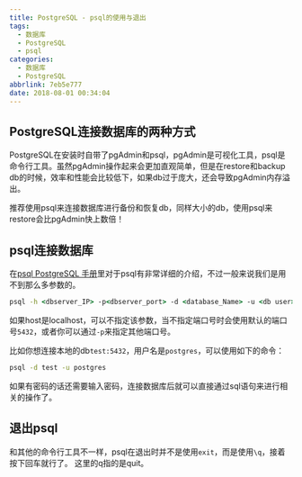 ```yaml
---
title: PostgreSQL - psql的使用与退出
tags:
  - 数据库
  - PostgreSQL
  - psql
categories:
  - 数据库
  - PostgreSQL
abbrlink: 7eb5e777
date: 2018-08-01 00:34:04
---
```

## PostgreSQL连接数据库的两种方式

PostgreSQL在安装时自带了pgAdmin和psql，pgAdmin是可视化工具，psql是命令行工具。虽然pgAdmin操作起来会更加直观简单，但是在restore和backup db的时候，效率和性能会比较低下，如果db过于庞大，还会导致pgAdmin内存溢出。

推荐使用psql来连接数据库进行备份和恢复db，同样大小的db，使用psql来restore会比pgAdmin快上数倍！<!-- more -->

## psql连接数据库

在[psql PostgreSQL 手册](http://www.php100.com/manual/PostgreSQL8/app-psql.html)里对于psql有非常详细的介绍，不过一般来说我们是用不到那么多参数的。

```cmd
psql -h <dbserver_IP> -p<dbserver_port> -d <database_Name> -u <db user>
```

如果host是localhost，可以不指定该参数，当不指定端口号时会使用默认的端口号`5432`，或者你可以通过`-p`来指定其他端口号。

比如你想连接本地的db`test:5432`，用户名是`postgres`，可以使用如下的命令：

```cmd
psql -d test -u postgres
```

如果有密码的话还需要输入密码，连接数据库后就可以直接通过sql语句来进行相关的操作了。

## 退出psql

和其他的命令行工具不一样，psql在退出时并不是使用`exit`，而是使用`\q`，接着按下回车就行了。
这里的q指的是quit。
